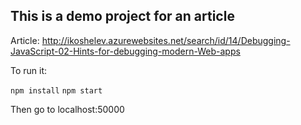 ## This is a demo project for an article

Article: http://ikoshelev.azurewebsites.net/search/id/14/Debugging-JavaScript-02-Hints-for-debugging-modern-Web-apps 

To run it:

`npm install`
`npm start`

Then go to localhost:50000